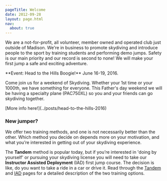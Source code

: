 ```yaml
---
pageTitle: Welcome
date: 2012-09-28
layout: page.html
nav:
  about: true
---
```


We are a not-for-profit, all volunteer, member owned and operated club just outside of Madison. We're in business to promote skydiving and introduce people to the sport by training students and performing demo jumps. Safety is our main priority and our record is second to none! We will make your first jump a safe and exciting adventure.

<div class="note">
  **Event: Head to the Hills Boogie!** 
  June 16-19, 2016.
  <p>Come join us for a weekend of Skydiving. Whether your 1st time or your 1000th, we have something for everyone. This Father's day weekend we will be having a specialty plane (PAC750XL) so you and your friends can go skydiving together.</p>
  [More info here!](../posts/head-to-the-hills-2016)
</div>

### New jumper?

We offer two training methods, and one is not necessarily better than the other. Which method you decide on depends more on your motivation, and what you’re interested in getting out of your skydiving experience.

The **Tandem** method is popular today, but if you’re interested in 'doing by yourself' or pursuing your skydiving license you will need to take our **Instructor Assisted Deployment** (IAD) first jump course. The decision is like, do you want to take a ride in a car or drive it. Read through the [Tandem](../tandem) and [IAD](../instructor-aided-deployment) pages for a detailed description of the two training options.